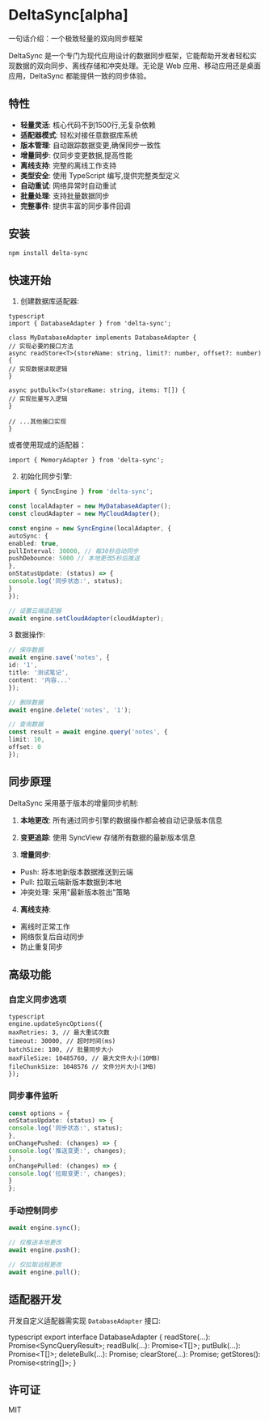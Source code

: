 # DeltaSync[alpha]

一句话介绍：一个极致轻量的双向同步框架

DeltaSync 是一个专门为现代应用设计的数据同步框架，它能帮助开发者轻松实现数据的双向同步、离线存储和冲突处理。无论是 Web 应用、移动应用还是桌面应用，DeltaSync 都能提供一致的同步体验。




## 特性

- **轻量灵活**: 核心代码不到1500行,无复杂依赖
- **适配器模式**: 轻松对接任意数据库系统
- **版本管理**: 自动跟踪数据变更,确保同步一致性
- **增量同步**: 仅同步变更数据,提高性能
- **离线支持**: 完整的离线工作支持
- **类型安全**: 使用 TypeScript 编写,提供完整类型定义
- **自动重试**: 网络异常时自动重试
- **批量处理**: 支持批量数据同步
- **完整事件**: 提供丰富的同步事件回调

## 安装

```bash
npm install delta-sync
```



## 快速开始

1. 创建数据库适配器:
```
typescript
import { DatabaseAdapter } from 'delta-sync';

class MyDatabaseAdapter implements DatabaseAdapter {
// 实现必要的接口方法
async readStore<T>(storeName: string, limit?: number, offset?: number) {
// 实现数据读取逻辑
}

async putBulk<T>(storeName: string, items: T[]) {
// 实现批量写入逻辑
}

// ...其他接口实现
}
```
或者使用现成的适配器：


```
import { MemoryAdapter } from 'delta-sync';

```


2. 初始化同步引擎:
```typescript
import { SyncEngine } from 'delta-sync';

const localAdapter = new MyDatabaseAdapter();
const cloudAdapter = new MyCloudAdapter();

const engine = new SyncEngine(localAdapter, {
autoSync: {
enabled: true,
pullInterval: 30000, // 每30秒自动同步
pushDebounce: 5000 // 本地更改5秒后推送
},
onStatusUpdate: (status) => {
console.log('同步状态:', status);
}
});

// 设置云端适配器
await engine.setCloudAdapter(cloudAdapter);
```

3 数据操作:
```typescript
// 保存数据
await engine.save('notes', {
id: '1',
title: '测试笔记',
content: '内容...'
});

// 删除数据
await engine.delete('notes', '1');

// 查询数据
const result = await engine.query('notes', {
limit: 10,
offset: 0
});
```


## 同步原理

DeltaSync 采用基于版本的增量同步机制:

1. **本地更改**: 所有通过同步引擎的数据操作都会被自动记录版本信息

2. **变更追踪**: 使用 SyncView 存储所有数据的最新版本信息

3. **增量同步**: 
- Push: 将本地新版本数据推送到云端
- Pull: 拉取云端新版本数据到本地
- 冲突处理: 采用"最新版本胜出"策略

4. **离线支持**: 
- 离线时正常工作
- 网络恢复后自动同步
- 防止重复同步


## 高级功能

### 自定义同步选项


```
typescript
engine.updateSyncOptions({
maxRetries: 3, // 最大重试次数
timeout: 30000, // 超时时间(ms)
batchSize: 100, // 批量同步大小
maxFileSize: 10485760, // 最大文件大小(10MB)
fileChunkSize: 1048576 // 文件分片大小(1MB)
});
```

### 同步事件监听

```typescript
const options = {
onStatusUpdate: (status) => {
console.log('同步状态:', status);
},
onChangePushed: (changes) => {
console.log('推送变更:', changes);
},
onChangePulled: (changes) => {
console.log('拉取变更:', changes);
}
};
```


### 手动控制同步

```typescript
await engine.sync();

// 仅推送本地更改
await engine.push();

// 仅拉取远程更改
await engine.pull();
```

## 适配器开发

开发自定义适配器需实现 `DatabaseAdapter` 接口:

typescript
export interface DatabaseAdapter {
readStore<T>(...): Promise<SyncQueryResult<T>>;
readBulk<T>(...): Promise<T[]>;
putBulk<T>(...): Promise<T[]>;
deleteBulk(...): Promise<void>;
clearStore(...): Promise<boolean>;
getStores(): Promise<string[]>;
}


## 许可证

MIT